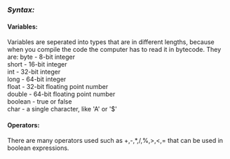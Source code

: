 ### _Syntax:_  
#### Variables:  
Variables are seperated into types that are in different lengths, because when you compile the code the computer has to read it in bytecode.
They are:
byte - 8-bit integer  
short - 16-bit integer  
int - 32-bit integer  
long - 64-bit integer  
float - 32-bit floating point number  
double - 64-bit floating point number  
boolean - true or false  
char - a single character, like 'A' or '$'  
#### Operators:
There are many operators used such as +,-,*,/,%,>,<,= that can be used in boolean expressions.
